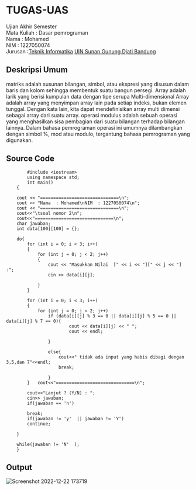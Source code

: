# TUGAS-UAS
Ujian Akhir Semester 
<br>Mata Kuliah : Dasar pemrograman 
<br>Nama : Mohamed
<br>NIM : 1227050074
<br>Jurusan :[Teknik Informatika](http://if.uinsgd.ac.id/) [UIN Sunan Gunung Djati Bandung](https://uinsgd.ac.id/) 

## Deskripsi Umum 

matriks adalah susunan bilangan, simbol, atau ekspresi yang disusun dalam baris dan kolom sehingga membentuk suatu bangun persegi.
Array adalah larik yang berisi kumpulan data dengan tipe serupa 
Multi-dimensional Array adalah array yang menyimpan array lain pada setiap indeks,
bukan elemen tunggal. Dengan kata lain, kita dapat mendefinisikan array multi dimensi sebagai array dari suatu array.
operasi modulus adalah sebuah operasi yang menghasilkan sisa pembagian dari suatu bilangan terhadap bilangan lainnya.
Dalam bahasa pemrograman operasi ini umumnya dilambangkan dengan simbol %, mod atau modulo, tergantung bahasa pemrograman yang digunakan.
## Source Code 
			#include <iostream>
			using namespace std;
			int main()
		{
			
		cout << "==============================\n";
		cout << "Nama  : Mohamed\nNIM  : 1227050074\n";
		cout << "==============================\n";
		cout<<"\tsoal nomor 2\n";
		cout<<"==============================\n";
		char jawaban;
		int data[100][100] = {};
		
		do{
			for (int i = 0; i < 3; i++)
			{
				for (int j = 0; j < 2; j++)
				{
					cout << "Masukkan Nilai  [" << i << "][" << j << "] :";
					cin >> data[i][j];
					
				}
			}
		
			for (int i = 0; i < 3; i++)
			{
				for (int j = 0; j < 2; j++)
					if (data[i][j] % 3 == 0 || data[i][j] % 5 == 0 || data[i][j] % 7 == 0){
							cout << data[i][j] << " ";
							cout << endl;
						
					}
					
					else{
						cout<<" tidak ada input yang habis dibagi dengan 3,5,dan 7"<<endl;
						break;
						
					}
			}	cout<<"==============================\n";
			
			cout<<"Lanjut ? (Y/N) : ";
			cin>> jawaban;
			if(jawaban == 'n')
		
			break;
			if(jawaban != 'y'  || jawaban != 'Y')
			continue;
			
		}
		
		while(jawaban != 'N'  );
		}
  
## Output

![Screenshot 2022-12-22 173719](https://user-images.githubusercontent.com/120997421/209116686-67d599ab-9ddb-4907-ae73-63f579f54a85.png)

























































